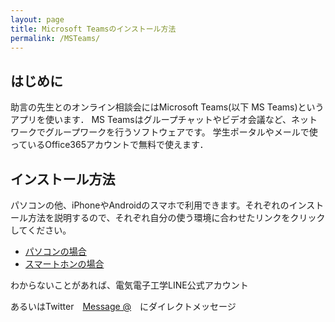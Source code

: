 ```yaml
---
layout: page
title: Microsoft Teamsのインストール方法
permalink: /MSTeams/
---
```

## はじめに

助言の先生とのオンライン相談会にはMicrosoft Teams(以下 MS Teams)というアプリを使います．
MS Teamsはグループチャットやビデオ会議など、ネットワークでグループワークを行うソフトウェアです。
学生ポータルやメールで使っているOffice365アカウントで無料で使えます．

## インストール方法
パソコンの他、iPhoneやAndroidのスマホで利用できます。それぞれのインストール方法を説明するので、それぞれ自分の使う環境に合わせたリンクをクリックしてください。
- [パソコンの場合](/MSTeams/PC.html)
- [スマートホンの場合](/MSTeams/Phone.html)

わからないことがあれば、電気電子工学LINE公式アカウント
<div class="line-it-button" data-lang="ja" data-type="friend" data-lineid="@507pxrtn" data-count="true" data-home="true" style="display: none;"></div>
 <script src="https://d.line-scdn.net/r/web/social-plugin/js/thirdparty/loader.min.js" async="async" defer="defer"></script>

あるいはTwitter　<a href="https://twitter.com/messages/compose?recipient_id=@SIST_EE&ref_src=twsrc%5Etfw" class="twitter-dm-button" data-screen-name="" data-show-count="false">Message @</a><script async src="https://platform.twitter.com/widgets.js" charset="utf-8"></script>　にダイレクトメッセージ
